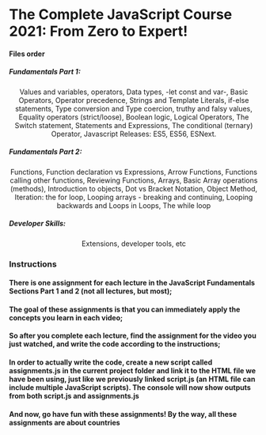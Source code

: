 # The Complete JavaScript Course 2021: From Zero to Expert!

#### Files order
##### Fundamentals Part 1:
<p align="center"> Values and variables, operators, Data types, -let const and var-, Basic Operators, Operator precedence, Strings and Template Literals, if-else statements, Type conversion and Type coercion, truthy and falsy values, Equality operators (strict/loose), Boolean logic, Logical Operators, The Switch statement, Statements and Expressions, The conditional (ternary) Operator, Javascript Releases: ES5, ES56, ESNext. </p>

##### Fundamentals Part 2: 
<p align="center"> Functions, Function declaration vs Expressions, Arrow Functions, Functions calling other functions, Reviewing Functions, Arrays, Basic Array operations (methods), Introduction to objects, Dot vs Bracket Notation, Object Method, Iteration: the for loop, Looping arrays - breaking and continuing, Looping backwards and Loops in Loops, The while loop </p>

##### Developer Skills: 
<p align="center">Extensions, developer tools, etc</p>


### Instructions

#### There is one assignment for each lecture in the JavaScript Fundamentals Sections Part 1 and 2 (not all lectures, but most);

#### The goal of these assignments is that you can immediately apply the concepts you learn in each video;

#### So after you complete each lecture, find the assignment for the video you just watched, and write the code according to the instructions;

#### In order to actually write the code, create a new script called assignments.js in the current project folder and link it to the HTML file we have been using, just like we previously linked script.js (an HTML file can include multiple JavaScript scripts). The console will now show outputs from both script.js and assignments.js

#### And now, go have fun with these assignments! By the way, all these assignments are about countries
 